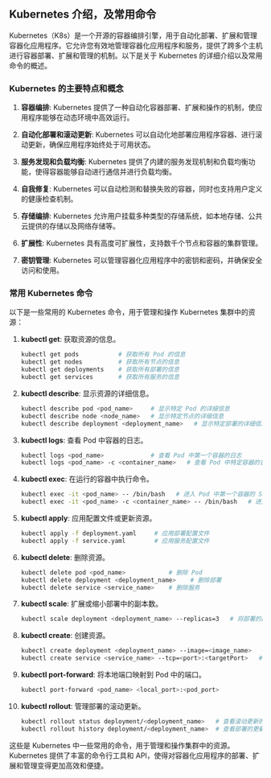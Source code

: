 ## Kubernetes  介绍，及常用命令

Kubernetes（K8s）是一个开源的容器编排引擎，用于自动化部署、扩展和管理容器化应用程序。它允许您有效地管理容器化应用程序和服务，提供了跨多个主机进行容器部署、扩展和管理的机制。以下是关于 Kubernetes 的详细介绍以及常用命令的概述。

### Kubernetes 的主要特点和概念

1. **容器编排**: Kubernetes 提供了一种自动化容器部署、扩展和操作的机制，使应用程序能够在动态环境中高效运行。

2. **自动化部署和滚动更新**: Kubernetes 可以自动化地部署应用程序容器、进行滚动更新，确保应用程序始终处于可用状态。

3. **服务发现和负载均衡**: Kubernetes 提供了内建的服务发现机制和负载均衡功能，使得容器能够自动进行通信并进行负载均衡。

4. **自我修复**: Kubernetes 可以自动检测和替换失败的容器，同时也支持用户定义的健康检查机制。

5. **存储编排**: Kubernetes 允许用户挂载多种类型的存储系统，如本地存储、公共云提供的存储以及网络存储等。

6. **扩展性**: Kubernetes 具有高度可扩展性，支持数千个节点和容器的集群管理。

7. **密钥管理**: Kubernetes 可以管理容器化应用程序中的密钥和密码，并确保安全访问和使用。

### 常用 Kubernetes 命令

以下是一些常用的 Kubernetes 命令，用于管理和操作 Kubernetes 集群中的资源：

1. **kubectl get**: 获取资源的信息。

   ```sh
   kubectl get pods           # 获取所有 Pod 的信息
   kubectl get nodes          # 获取所有节点的信息
   kubectl get deployments    # 获取所有部署的信息
   kubectl get services       # 获取所有服务的信息
   ```

2. **kubectl describe**: 显示资源的详细信息。

   ```sh
   kubectl describe pod <pod_name>     # 显示特定 Pod 的详细信息
   kubectl describe node <node_name>   # 显示特定节点的详细信息
   kubectl describe deployment <deployment_name>   # 显示特定部署的详细信息
   ```

3. **kubectl logs**: 查看 Pod 中容器的日志。

   ```sh
   kubectl logs <pod_name>             # 查看 Pod 中第一个容器的日志
   kubectl logs <pod_name> -c <container_name>   # 查看 Pod 中特定容器的日志
   ```

4. **kubectl exec**: 在运行的容器中执行命令。

   ```sh
   kubectl exec -it <pod_name> -- /bin/bash   # 进入 Pod 中第一个容器的 Shell
   kubectl exec -it <pod_name> -c <container_name> -- /bin/bash   # 进入 Pod 中特定容器的 Shell
   ```

5. **kubectl apply**: 应用配置文件或更新资源。

   ```sh
   kubectl apply -f deployment.yaml     # 应用部署配置文件
   kubectl apply -f service.yaml        # 应用服务配置文件
   ```

6. **kubectl delete**: 删除资源。

   ```sh
   kubectl delete pod <pod_name>            # 删除 Pod
   kubectl delete deployment <deployment_name>    # 删除部署
   kubectl delete service <service_name>    # 删除服务
   ```

7. **kubectl scale**: 扩展或缩小部署中的副本数。

   ```sh
   kubectl scale deployment <deployment_name> --replicas=3   # 将部署的副本数扩展为 3 个
   ```

8. **kubectl create**: 创建资源。

   ```sh
   kubectl create deployment <deployment_name> --image=<image_name>   # 创建部署
   kubectl create service <service_name> --tcp=<port>:<targetPort>   # 创建服务
   ```

9. **kubectl port-forward**: 将本地端口映射到 Pod 中的端口。

   ```sh
   kubectl port-forward <pod_name> <local_port>:<pod_port>
   ```

10. **kubectl rollout**: 管理部署的滚动更新。

    ```sh
    kubectl rollout status deployment/<deployment_name>   # 查看滚动更新的状态
    kubectl rollout history deployment/<deployment_name>  # 查看部署的更新历史
    ```

这些是 Kubernetes 中一些常用的命令，用于管理和操作集群中的资源。Kubernetes 提供了丰富的命令行工具和 API，使得对容器化应用程序的部署、扩展和管理变得更加高效和便捷。